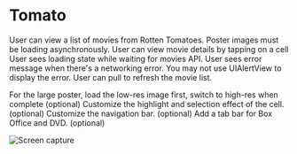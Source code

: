 Tomato
======

User can view a list of movies from Rotten Tomatoes. Poster images must be loading asynchronously.
User can view movie details by tapping on a cell
User sees loading state while waiting for movies API.
User sees error message when there's a networking error. You may not use UIAlertView to display the error.
User can pull to refresh the movie list.

For the large poster, load the low-res image first, switch to high-res when complete (optional)
Customize the highlight and selection effect of the cell. (optional)
Customize the navigation bar. (optional)
Add a tab bar for Box Office and DVD. (optional)





![Screen capture](tomatoVideo2.gif)
